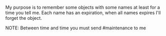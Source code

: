 My purpose is to remember some objects with some names at least for a time you tell me.  Each name has an expiration, when all names expires I'll forget the object.

NOTE: Between time and time you must send #maintenance to me